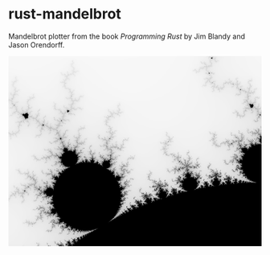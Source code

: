 # rust-mandelbrot

Mandelbrot plotter from the book *Programming Rust* by Jim Blandy and Jason Orendorff.

![screenshot](/screenshot.png?raw=true)
